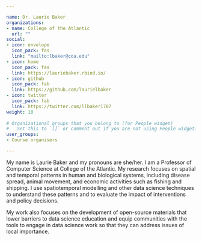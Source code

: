 ```yaml
---

name: Dr. Laurie Baker
organizations:
- name: College of the Atlantic
  url: ""
social:
- icon: envelope
  icon_pack: fas
  link: "mailto:lbaker@coa.edu"
- icon: home
  icon_pack: fas
  link: https://lauriebaker.rbind.io/
- icon: github
  icon_pack: fab
  link: https://github.com/laurielbaker
- icon: twitter
  icon_pack: fab
  link: https://twitter.com/llbaker1707
weight: 10
  
# Organizational groups that you belong to (for People widget)
#   Set this to `[]` or comment out if you are not using People widget.  
user_groups:
- Course organisers

---
```


My name is Laurie Baker and my pronouns are she/her. I am a Professor of Computer Science at College of the Atlantic. My research focuses on spatial and temporal patterns in human and biological systems, including disease spread, animal movement, and economic activities such as fishing and shipping. I use spatiotemporal modelling and other data science techniques to understand these patterns and to evaluate the impact of interventions and policy decisions. 

My work also focuses on the development of open-source materials that lower barriers to data science education and equip communities with the tools to engage in data science work so that they can address issues of local importance. 